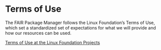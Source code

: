 # Terms of Use

The FAIR Package Manager follows the Linux Foundation’s Terms of Use, which set a standardized set of expectations for what we will provide and how our resources can be used.

[Terms of Use at the Linux Foundation Projects](https://lfprojects.org/policies/terms-of-use/)

